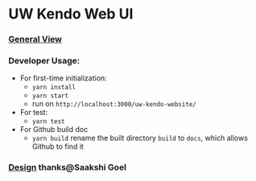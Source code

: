 # UW Kendo Web UI
### [General View](https://git.heroku.com/uw-kendo-web.git)
### Developer Usage:
   - For first-time initialization:
     - `yarn install`
     - `yarn start`
     - run on `http://localhost:3000/uw-kendo-website/`
   - For test:
     - `yarn test`
   - For Github build doc
     - `yarn build` rename the built directory `build` to `docs`, which allows Github to find it
### [Design](https://www.figma.com/file/Pk82TI8MmukIKFk7ICZ9H2/UW-Kendo?node-id=57%3A0) thanks@Saakshi Goel
